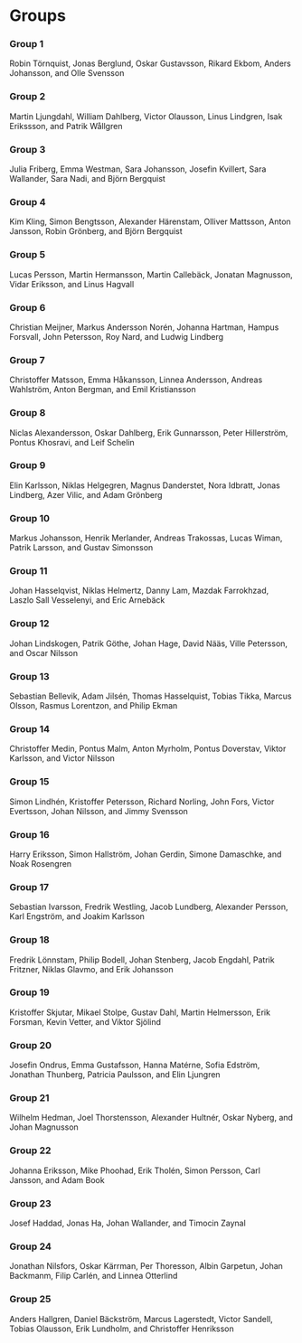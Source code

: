 # Groups

### Group 1

Robin Törnquist, Jonas Berglund, Oskar Gustavsson, Rikard Ekbom, Anders Johansson, and Olle Svensson

### Group 2

Martin Ljungdahl, William Dahlberg, Victor Olausson, Linus Lindgren, Isak Erikssson, and Patrik Wållgren

### Group 3

Julia Friberg, Emma Westman, Sara Johansson, Josefin Kvillert, Sara Wallander, Sara Nadi, and Björn Bergquist

### Group 4

Kim Kling, Simon Bengtsson, Alexander Härenstam, Olliver Mattsson, Anton Jansson, Robin Grönberg, and Björn Bergquist

### Group 5

Lucas Persson, Martin Hermansson, Martin Callebäck, Jonatan Magnusson, Vidar Eriksson, and Linus Hagvall

### Group 6

Christian Meijner, Markus Andersson Norén, Johanna Hartman, Hampus Forsvall, John Petersson, Roy Nard, and Ludwig Lindberg

### Group 7

Christoffer Matsson, Emma Håkansson, Linnea Andersson, Andreas Wahlström, Anton Bergman, and Emil Kristiansson

### Group 8

Niclas Alexandersson, Oskar Dahlberg, Erik Gunnarsson, Peter Hillerström, Pontus Khosravi, and Leif Schelin

### Group 9

Elin Karlsson, Niklas Helgegren, Magnus Danderstet, Nora Idbratt, Jonas Lindberg, Azer Vilic, and Adam Grönberg

### Group 10

Markus Johansson, Henrik Merlander, Andreas Trakossas, Lucas Wiman, Patrik Larsson, and Gustav Simonsson

### Group 11

Johan Hasselqvist, Niklas Helmertz, Danny Lam, Mazdak Farrokhzad, Laszlo Sall Vesselenyi, and Eric Arnebäck

### Group 12

Johan Lindskogen, Patrik Göthe, Johan Hage, David Nääs, Ville Petersson, and Oscar Nilsson

### Group 13

Sebastian Bellevik, Adam Jilsén, Thomas Hasselquist, Tobias Tikka, Marcus Olsson, Rasmus Lorentzon, and Philip Ekman

### Group 14

Christoffer Medin, Pontus Malm, Anton Myrholm, Pontus Doverstav, Viktor Karlsson, and Victor Nilsson

### Group 15

Simon Lindhén, Kristoffer Petersson, Richard Norling, John Fors, Victor Evertsson, Johan Nilsson, and Jimmy Svensson

### Group 16

Harry Eriksson, Simon Hallström, Johan Gerdin, Simone Damaschke, and Noak Rosengren

### Group 17

Sebastian Ivarsson, Fredrik Westling, Jacob Lundberg, Alexander Persson, Karl Engström, and Joakim Karlsson

### Group 18

Fredrik Lönnstam, Philip Bodell, Johan Stenberg, Jacob Engdahl, Patrik Fritzner, Niklas Glavmo, and Erik Johansson        

### Group 19

Kristoffer Skjutar, Mikael Stolpe, Gustav Dahl, Martin Helmersson, Erik Forsman, Kevin Vetter, and Viktor Sjölind

### Group 20

Josefin Ondrus, Emma Gustafsson, Hanna Matérne, Sofia Edström, Jonathan Thunberg, Patricia Paulsson, and Elin Ljungren

### Group 21

Wilhelm Hedman, Joel Thorstensson, Alexander Hultnér, Oskar Nyberg, and Johan Magnusson

### Group 22

Johanna Eriksson, Mike Phoohad, Erik Tholén, Simon Persson, Carl Jansson, and Adam Book

### Group 23

Josef Haddad, Jonas Ha, Johan Wallander, and Timocin Zaynal

### Group 24

Jonathan Nilsfors, Oskar Kärrman, Per Thoresson, Albin Garpetun, Johan Backmanm, Filip Carlén, and Linnea Otterlind

### Group 25

Anders Hallgren, Daniel Bäckström, Marcus Lagerstedt, Victor Sandell, Tobias Olausson, Erik Lundholm, and Christoffer Henriksson